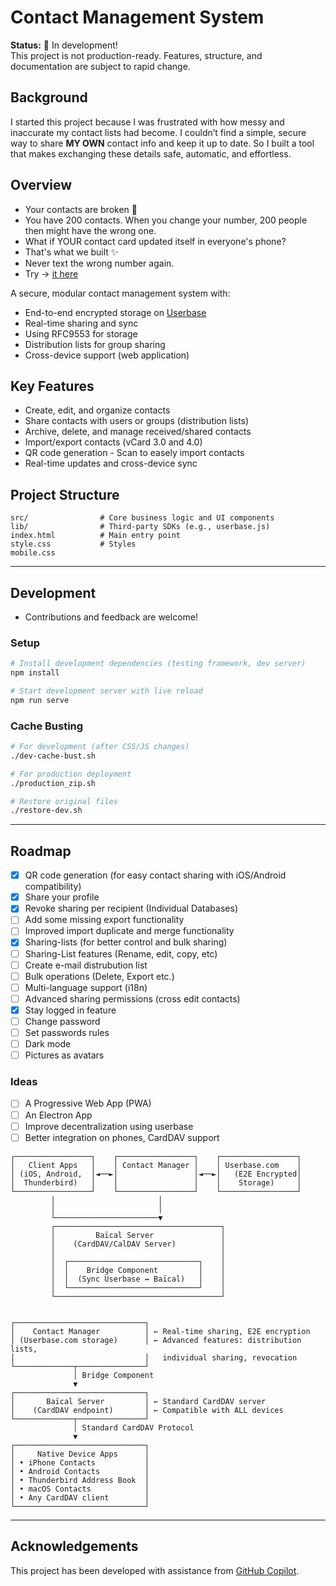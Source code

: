 # Contact Management System

**Status:** 🚧 In development!  
This project is not production-ready. Features, structure, and documentation are subject to rapid change.

## Background

I started this project because I was frustrated with how messy and inaccurate my contact lists had become. I couldn’t find a simple, secure way to share **MY OWN** contact info and keep it up to date. So I built a tool that makes exchanging these details safe, automatic, and effortless.

## Overview

- Your contacts are broken 🤯
- You have 200 contacts. When you change your number, 200 people then might have the wrong one.
- What if YOUR contact card updated itself in everyone's phone?
- That's what we built ✨
- Never text the wrong number again.
- Try  → [it here](https://e2econtacts.org)

A secure, modular contact management system with:
- End-to-end encrypted storage on [Userbase](https://github.com/smallbets/userbase)
- Real-time sharing and sync
- Using RFC9553 for storage
- Distribution lists for group sharing
- Cross-device support (web application)

## Key Features

- Create, edit, and organize contacts
- Share contacts with users or groups (distribution lists)
- Archive, delete, and manage received/shared contacts
- Import/export contacts (vCard 3.0 and 4.0)
- QR code generation - Scan to easely import contacts
- Real-time updates and cross-device sync

## Project Structure

```
src/                # Core business logic and UI components
lib/                # Third-party SDKs (e.g., userbase.js)
index.html          # Main entry point
style.css           # Styles
mobile.css
```
---
## Development

- Contributions and feedback are welcome!

### Setup
```bash
# Install development dependencies (testing framework, dev server)
npm install

# Start development server with live reload
npm run serve
```
### Cache Busting 
```bash
# For development (after CSS/JS changes)
./dev-cache-bust.sh

# For production deployment  
./production_zip.sh

# Restore original files
./restore-dev.sh
```

---
## Roadmap

- [x] QR code generation (for easy contact sharing with iOS/Android compatibility)
- [x] Share your profile
- [x] Revoke sharing per recipient (Individual Databases)
- [ ] Add some missing export functionality
- [ ] Improved import duplicate and merge functionality
- [x] Sharing-lists (for better control and bulk sharing)
- [ ] Sharing-List features (Rename, edit, copy, etc)
- [ ] Create e-mail distrubution list
- [ ] Bulk operations (Delete, Export etc.)
- [ ] Multi-language support (i18n)
- [ ] Advanced sharing permissions (cross edit contacts)
- [x] Stay logged in feature
- [ ] Change password
- [ ] Set passwords rules
- [ ] Dark mode
- [ ] Pictures as avatars

### Ideas
- [ ] A Progressive Web App (PWA)
- [ ] An Electron App
- [ ] Improve decentralization using userbase
- [ ] Better integration on phones, CardDAV support
```
┌─────────────────┐    ┌─────────────────┐    ┌─────────────────┐
│   Client Apps   │    │ Contact Manager │    │ Userbase.com    │
│ (iOS, Android,  │◄──►│                 │◄──►│   (E2E Encrypted│
│  Thunderbird)   │    │                 │    │    Storage)     │
└─────────────────┘    └─────────────────┘    └─────────────────┘
         │                       │
         │                       │
         └───────────────────────▼
         ┌─────────────────────────────────────┐
         │         Baïcal Server               │
         │    (CardDAV/CalDAV Server)          │
         │                                     │
         │  ┌─────────────────────────────┐    │
         │  │    Bridge Component         │    │
         │  │  (Sync Userbase ↔ Baïcal)   │    │
         │  └─────────────────────────────┘    │
         └─────────────────────────────────────┘


┌─────────────────────────────┐
│    Contact Manager          │ ← Real-time sharing, E2E encryption
│ (Userbase.com storage)      │ ← Advanced features: distribution lists, 
│                             │   individual sharing, revocation
└─────────────┬───────────────┘
              │ Bridge Component
              ▼
┌─────────────────────────────┐
│       Baïcal Server         │ ← Standard CardDAV server
│    (CardDAV endpoint)       │ ← Compatible with ALL devices
└─────────────┬───────────────┘
              │ Standard CardDAV Protocol
              ▼
┌─────────────────────────────┐
│     Native Device Apps      │
│ • iPhone Contacts           │
│ • Android Contacts          │
│ • Thunderbird Address Book  │
│ • macOS Contacts            │
│ • Any CardDAV client        │
└─────────────────────────────┘
```
---
## Acknowledgements

This project has been developed with assistance from [GitHub Copilot](https://github.com/features/copilot).
